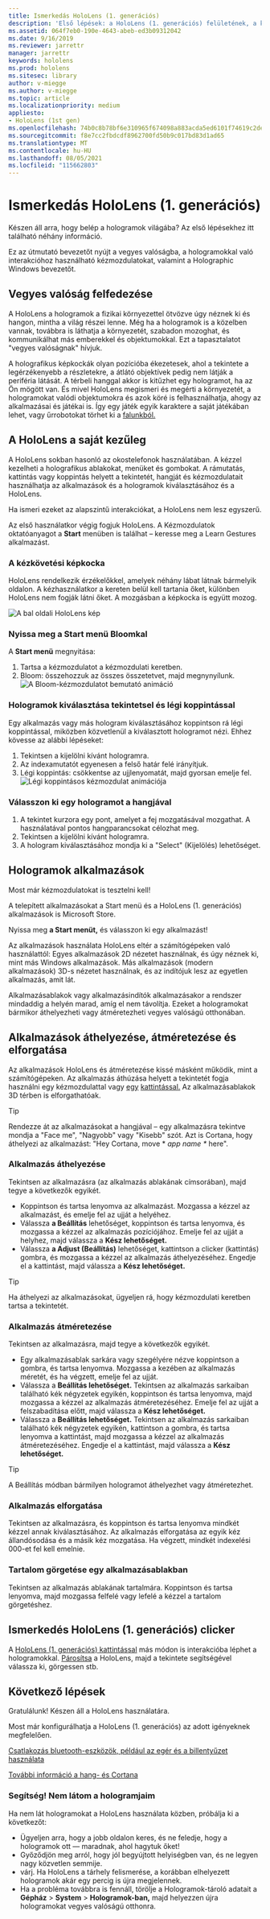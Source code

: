 ```yaml
---
title: Ismerkedás HoloLens (1. generációs)
description: 'Első lépések: a HoloLens (1. generációs) felületének, a kézkövetési funkcióknak és a holografikus alkalmazások használatának rövid bemutatója.'
ms.assetid: 064f7eb0-190e-4643-abeb-ed3b09312042
ms.date: 9/16/2019
ms.reviewer: jarrettr
manager: jarrettr
keywords: hololens
ms.prod: hololens
ms.sitesec: library
author: v-miegge
ms.author: v-miegge
ms.topic: article
ms.localizationpriority: medium
appliesto:
- HoloLens (1st gen)
ms.openlocfilehash: 74b0c8b78bf6e310965f674098a883acda5ed6101f74619c2dea209beb27e47d
ms.sourcegitcommit: f8e7cc2fbdcdf8962700fd50b9c017bd83d1ad65
ms.translationtype: MT
ms.contentlocale: hu-HU
ms.lasthandoff: 08/05/2021
ms.locfileid: "115662803"
---
```

# <a name="getting-around-hololens-1st-gen"></a>Ismerkedás HoloLens (1. generációs)

Készen áll arra, hogy belép a hologramok világába? Az első lépésekhez itt található néhány információ.

Ez az útmutató bevezetőt nyújt a vegyes valóságba, a hologramokkal való interakcióhoz használható kézmozdulatokat, valamint a Holographic Windows bevezetőt.

## <a name="discover-mixed-reality"></a>Vegyes valóság felfedezése

A HoloLens a hologramok a fizikai környezettel ötvözve úgy néznek ki és hangon, mintha a világ részei lenne. Még ha a hologramok is a közelben vannak, továbbra is láthatja a környezetét, szabadon mozoghat, és kommunikálhat más emberekkel és objektumokkal. Ezt a tapasztalatot "vegyes valóságnak" hívjuk.

A holografikus képkockák olyan pozícióba ékezetesek, ahol a tekintete a legérzékenyebb a részletekre, a átlátó objektívek pedig nem látják a periféria látását. A térbeli hanggal akkor is kitűzhet egy hologramot, ha az Ön mögött van. És mivel HoloLens megismeri és megérti a környezetét, a hologramokat valódi objektumokra és azok köré is felhasználhatja, ahogy az alkalmazásai és játékai is. Így egy játék egyik karaktere a saját játékában lehet, vagy űrrobotokat törhet ki a [falunkból.](https://www.microsoft.com/store/apps/9nblggh5fv3j)

## <a name="use-hololens-with-your-hands"></a>A HoloLens a saját kezűleg

A HoloLens sokban hasonló az okostelefonok használatában. A kézzel kezelheti a holografikus ablakokat, menüket és gombokat.  A rámutatás, kattintás vagy koppintás helyett a [](hololens-cortana.md)tekintetét, hangját és kézmozdulatait használhatja az alkalmazások és a hologramok kiválasztásához és a HoloLens.

Ha ismeri ezeket az alapszintű interakciókat, a HoloLens nem lesz egyszerű.

Az első használatkor végig fogjuk HoloLens. A Kézmozdulatok oktatóanyagot a **Start** menüben is találhat – keresse meg a Learn Gestures alkalmazást.

### <a name="the-hand-tracking-frame"></a>A kézkövetési képkocka

HoloLens rendelkezik érzékelőkkel, amelyek néhány lábat látnak bármelyik oldalon. A kézhasználatkor a kereten belül kell tartania őket, különben HoloLens nem fogják látni őket. A mozgásban a képkocka is együtt mozog.  

![A bal oldali HoloLens kép](./images/hololens-2-gesture-frame.png)

### <a name="open-the-start-menu-with-bloom"></a>Nyissa meg a Start menü Bloomkal

A **Start menü** megnyitása:

1. Tartsa a kézmozdulatot a kézmozdulati keretben.
1. Bloom: összehozzuk az összes összetetvet, majd megnynyílunk.
  ![A Bloom-kézmozdulatot bemutató animáció](./images/hololens-bloom.gif)

### <a name="select-holograms-with-gaze-and-air-tap"></a>Hologramok kiválasztása tekintetsel és légi koppintással

Egy alkalmazás vagy más hologram kiválasztásához koppintson rá légi koppintással, miközben közvetlenül a kiválasztott hologramot nézi. Ehhez kövesse az alábbi lépéseket:

1. Tekintsen a kijelölni kívánt hologramra.
1. Az indexamutatót egyenesen a felső határ felé irányítjuk.
1. Légi koppintás: csökkentse az ujjlenyomatát, majd gyorsan emelje fel.
   ![Légi koppintásos kézmozdulat animációja](./images/hololens-air-tap.gif)

### <a name="select-a-hologram-by-using-your-voice"></a>Válasszon ki egy hologramot a hangjával

1. A tekintet kurzora egy pont, amelyet a fej mozgatásával mozgathat. A használatával pontos hangparancsokat célozhat meg.
1. Tekintsen a kijelölni kívánt hologramra.
1. A hologram kiválasztásához mondja ki a "Select" (Kijelölés) lehetőséget.

## <a name="holograms-and-apps"></a>Hologramok alkalmazások

Most már kézmozdulatokat is tesztelni kell!

A telepített alkalmazásokat a [](holographic-home.md) Start menü és a HoloLens (1. generációs) alkalmazások is Microsoft Store.

Nyissa meg **a Start menüt,** és válasszon ki egy alkalmazást!

Az alkalmazások használata HoloLens eltér a számítógépeken való használattól: Egyes alkalmazások 2D nézetet használnak, és úgy néznek ki, mint más Windows alkalmazások. Más alkalmazások (modern alkalmazások) 3D-s nézetet használnak, és az indítójuk lesz az egyetlen alkalmazás, amit lát.

Alkalmazásablakok vagy alkalmazásindítók alkalmazásakor a rendszer mindaddig a helyén marad, amíg el nem távolítja. Ezeket a hologramokat bármikor áthelyezheti vagy átméretezheti vegyes valóságú otthonában.

## <a name="move-resize-and-rotate-apps"></a>Alkalmazások áthelyezése, átméretezése és elforgatása

Az alkalmazások HoloLens és átméretezése kissé másként működik, mint a számítógépeken. Az alkalmazás áthúzása helyett a tekintetét fogja használni egy kézmozdulattal vagy [egy](https://support.microsoft.com/help/12644/hololens-use-gestures) [kattintással.](hololens1-clicker.md) Az alkalmazásablakok 3D térben is elforgathatóak.

> [!TIP]
> Rendezze át az alkalmazásokat a hangjával – egy alkalmazásra tekintve mondja a "Face me", "Nagyobb" vagy "Kisebb" szót. Azt is Cortana, hogy áthelyezi az alkalmazást: "Hey Cortana, move \* *app name \** here".

### <a name="move-an-app"></a>Alkalmazás áthelyezése

Tekintsen az alkalmazásra (az alkalmazás ablakának címsorában), majd tegye a következők egyikét.

- Koppintson és tartsa lenyomva az alkalmazást. Mozgassa a kézzel az alkalmazást, és emelje fel az ujját a helyéhez.
- Válassza **a Beállítás** lehetőséget, koppintson és tartsa lenyomva, és mozgassa a kézzel az alkalmazás pozíciójához. Emelje fel az ujját a helyhez, majd válassza a **Kész lehetőséget.**
- Válassza **a Adjust (Beállítás)** lehetőséget, kattintson a clicker (kattintás) gombra, és mozgassa a kézzel az alkalmazás áthelyezéséhez. Engedje el a kattintást, majd válassza a **Kész lehetőséget.**

> [!TIP]
> Ha áthelyezi az alkalmazásokat, ügyeljen rá, hogy kézmozdulati keretben tartsa a tekintetét.

### <a name="resize-an-app"></a>Alkalmazás átméretezése

Tekintsen az alkalmazásra, majd tegye a következők egyikét.

- Egy alkalmazásablak sarkára vagy szegélyére nézve koppintson a gombra, és tartsa lenyomva. Mozgassa a kezében az alkalmazás méretét, és ha végzett, emelje fel az ujját.
- Válassza a **Beállítás lehetőséget.** Tekintsen az alkalmazás sarkaiban található kék négyzetek egyikén, koppintson és tartsa lenyomva, majd mozgassa a kézzel az alkalmazás átméretezéséhez. Emelje fel az ujját a felszabadítása előtt, majd válassza a **Kész lehetőséget.**
- Válassza a **Beállítás lehetőséget.** Tekintsen az alkalmazás sarkaiban található kék négyzetek egyikén, kattintson a gombra, és tartsa lenyomva a kattintást, majd mozgassa a kézzel az alkalmazás átméretezéséhez. Engedje el a kattintást, majd válassza a **Kész lehetőséget.**

> [!TIP]
> A Beállítás módban bármilyen hologramot áthelyezhet vagy átméretezhet.

### <a name="rotate-an-app"></a>Alkalmazás elforgatása

Tekintsen az alkalmazásra, és koppintson és tartsa lenyomva mindkét kézzel annak kiválasztásához. Az alkalmazás elforgatása az egyik kéz állandósodása és a másik kéz mozgatása. Ha végzett, mindkét indexelési 000-et fel kell emelnie.

### <a name="scroll-content-in-an-app-window"></a>Tartalom görgetése egy alkalmazásablakban

Tekintsen az alkalmazás ablakának tartalmára. Koppintson és tartsa lenyomva, majd mozgassa felfelé vagy lefelé a kézzel a tartalom görgetéshez.

## <a name="meet-the-hololens-1st-gen-clicker"></a>Ismerkedés HoloLens (1. generációs) clicker

A [HoloLens (1. generációs) kattintással](hololens1-clicker.md) más módon is interakcióba léphet a hologramokkal. [Párosítsa](hololens-connect-devices.md) a HoloLens, majd a tekintete segítségével válassza ki, görgessen stb.

## <a name="next-steps"></a>Következő lépések

Gratulálunk! Készen áll a HoloLens használatára.

Most már konfigurálhatja a HoloLens (1. generációs) az adott igényeknek megfelelően.

[Csatlakozás bluetooth-eszközök, például az egér és a billentyűzet használata](hololens-connect-devices.md)

[További információ a hang- és Cortana](hololens-cortana.md)

### <a name="help-i-dont-see-my-holograms"></a>Segítség! Nem látom a hologramjaim

Ha nem lát hologramokat a HoloLens használata közben, próbálja ki a következőt:

- Ügyeljen arra, hogy a jobb oldalon keres, és ne feledje, hogy a hologramok ott &mdash; maradnak, ahol hagytuk őket!
- Győződjön meg arról, hogy jól begyújtott helyiségben van, és ne legyen nagy közvetlen semmije.
- várj. Ha HoloLens a tárhely felismerése, a korábban elhelyezett hologramok akár egy percig is újra megjelennek.
- Ha a probléma továbbra is fennáll, törölje a Hologramok-tároló adatait a **Gépház**  >  **System**  >  **Hologramok-ban,** majd helyezzen újra hologramokat vegyes valóságú otthonra.
